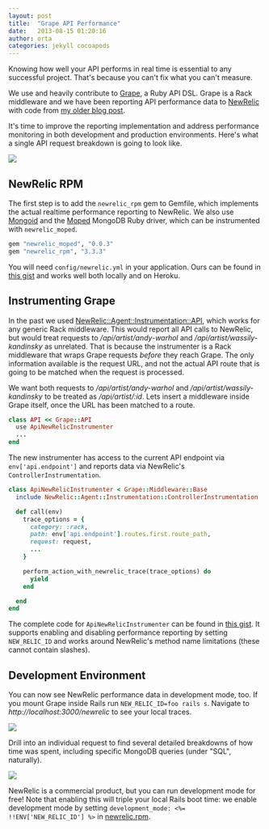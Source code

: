 ```yaml
---
layout: post
title:  "Grape API Performance"
date:   2013-08-15 01:20:16
author: orta
categories: jekyll cocoapods
---
```


Knowing how well your API performs in real time is essential to any successful project. That's because you can't fix what you can't measure.

We use and heavily contribute to [Grape](http://github.com/intridea/grape), a Ruby API DSL. Grape is a Rack middleware and we have been reporting API performance data to [NewRelic](http://newrelic.com/) with code from [my older blog post](http://code.dblock.org/new-relic-performance-instrumentation-with-grape-api).

It's time to improve the reporting implementation and address performance monitoring in both development and production environments. Here's what a single API request breakdown is going to look like.

<img src="/images/2012-11-29-measuring-performance-in-grape-apis-with-new-relic/transaction-detail.png">

<!-- more -->

NewRelic RPM
------------

The first step is to add the `newrelic_rpm` gem to Gemfile, which implements the actual realtime performance reporting to NewRelic. We also use [Mongoid](https://github.com/mongoid/mongoid) and the [Moped](https://github.com/mongoid/moped) MongoDB Ruby driver, which can be instrumented with `newrelic_moped`.

``` ruby Gemfile
gem "newrelic_moped", "0.0.3"
gem "newrelic_rpm", "3.3.3"
```

You will need `config/newrelic.yml` in your application. Ours can be found in [this gist](https://gist.github.com/4170458) and works well both locally and on Heroku.

Instrumenting Grape
-------------------

In the past we used [NewRelic::Agent::Instrumentation::API](https://gist.github.com/1233422), which works for any generic Rack middleware. This would report all API calls to NewRelic, but would treat requests to */api/artist/andy-warhol* and */api/artist/wassily-kandinsky* as unrelated. That is because the instrumenter is a Rack middleware that wraps Grape requests *before* they reach Grape. The only information available is the request URL, and not the actual API route that is going to be matched when the request is processed.

We want both requests to */api/artist/andy-warhol* and */api/artist/wassily-kandinsky* to be treated as */api/artist/:id*. Lets insert a middleware inside Grape itself, once the URL has been matched to a route.

``` ruby api.rb
class API << Grape::API
  use ApiNewRelicInstrumenter
  ...
end
```

The new instrumenter has access to the current API endpoint via `env['api.endpoint']` and reports data via NewRelic's `ControllerInstrumentation`.

``` ruby
class ApiNewRelicInstrumenter < Grape::Middleware::Base
  include NewRelic::Agent::Instrumentation::ControllerInstrumentation

  def call(env)
    trace_options = {
      category: :rack,
      path: env['api.endpoint'].routes.first.route_path,
      request: request,
      ...
    }

    perform_action_with_newrelic_trace(trace_options) do
      yield
    end

  end
end
```

The complete code for `ApiNewRelicInstrumenter` can be found in [this gist](https://gist.github.com/4170469). It supports enabling and disabling performance reporting by setting `NEW_RELIC_ID` and works around NewRelic's method name limitations (these cannot contain slashes).

Development Environment
-----------------------

You can now see NewRelic performance data in development mode, too. If you mount Grape inside Rails run `NEW_RELIC_ID=foo rails s`. Navigate to *http://localhost:3000/newrelic* to see your local traces.

<img src="/images/2012-11-29-measuring-performance-in-grape-apis-with-new-relic/developer-mode.png">

Drill into an individual request to find several detailed breakdowns of how time was spent, including specific MongoDB queries (under "SQL", naturally).

<img src="/images/2012-11-29-measuring-performance-in-grape-apis-with-new-relic/sql-detail.png">

NewRelic is a commercial product, but you can run development mode for free! Note that enabling this will triple your local Rails boot time: we enable development mode by setting `development_mode: <%= !!ENV['NEW_RELIC_ID'] %>` in [newrelic.rpm](https://gist.github.com/4170458).
